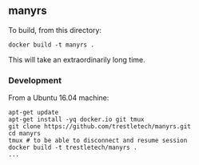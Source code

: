 ## manyrs

To build, from this directory:

```
docker build -t manyrs .
```

This will take an extraordinarily long time.

### Development

From a Ubuntu 16.04 machine:

```
apt-get update
apt-get install -yq docker.io git tmux
git clone https://github.com/trestletech/manyrs.git
cd manyrs
tmux # to be able to disconnect and resume session
docker build -t trestletech/manyrs .
...
```
